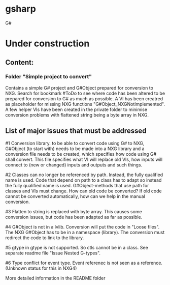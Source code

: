 # gsharp
G#


# Under construction #


## Content: ##
### Folder "Simple project to convert" ###
Contains a simple G# project and G#Object prepared for conversion to NXG.
Search for bookmark #ToDo to see where code has been altered to be prepared for conversion to G# as much as possible. 
A VI has been creatred as placeholder for missing NXG functions "G#Object_NXGNotImplemented".
A few helper VIs have been created in  the private folder to minimise conversion problems with flattened string being a byte array in NXG.

## List of major issues that must be addressed ##

#1 Conversion library. to be able to convert code using G# to NXG, G#Object (to start with) needs to be made into a NXG library and a conversion file needs to be created, which specifies how code using G# shall convert. This file specifies what VI will replace old VIs, how inputs will connect to (new or changed) inputs and outputs and such things.

#2 Classes can no longer be referenced by path. Instead, the fully qualified name is used. Code that depend on path to a class has to adapt so instead the fully qualified name is used. G#Object-methods that use path for classes and VIs must change. How can old code be converted? If old code cannot be converted automatically, how can we help in the manual conversion.

#3 Flatten to string is replaced with byte array. This causes some conversion issues, but code has been adapted as far as possible.

#4 G#Object is not in a lvlib. Conversion will put the code in "Loose files". The NXG G#Object has to be in a namespace (library). The conversion must redirect the code to link to the library.

#5 gtype in gtype is not supported. So ctls cannot be in a class. See separate readme file "Issue Nested G-types".

#6 Type conflict for event type. Event referenec is not seen as a reference. (Unknown status for this in NXG4)

More detailed information in the README folder

